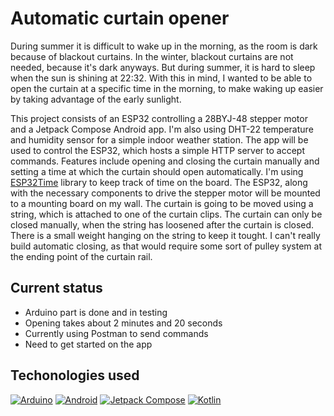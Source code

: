 # Automatic curtain opener

During summer it is difficult to wake up in the morning, as the room is dark because of blackout curtains. In the winter, blackout curtains are not needed, because it's dark anyways. But during summer, it is hard to sleep when the sun is shining at 22:32. With this in mind, I wanted to be able to open the curtain at a specific time in the morning, to make waking up easier by taking advantage of the early sunlight.

This project consists of an ESP32 controlling a 28BYJ-48 stepper motor and a Jetpack Compose Android app. I'm also using DHT-22 temperature and humidity sensor for a simple indoor weather station. The app will be used to control the ESP32, which hosts a simple HTTP server to accept commands. Features include opening and closing the curtain manually and setting a time at which the curtain should open automatically. I'm using [ESP32Time](https://github.com/fbiego/ESP32Time) library to keep track of time on the board. The ESP32, along with the necessary components to drive the stepper motor will be mounted to a mounting board on my wall. The curtain is going to be moved using a string, which is attached to one of the curtain clips. The curtain can only be closed manually, when the string has loosened after the curtain is closed. There is a small weight hanging on the string to keep it tought. I can't really build automatic closing, as that would require some sort of pulley system at the ending point of the curtain rail.

## Current status
- Arduino part is done and in testing
- Opening takes about 2 minutes and 20 seconds
- Currently using Postman to send commands
- Need to get started on the app

## Techonologies used

[![Arduino](https://img.shields.io/badge/Arduino-00979D?style=for-the-badge&logo=arduino&logoColor=white)](https://www.arduino.cc/)
[![Android](https://img.shields.io/badge/Android-3DDC84?style=for-the-badge&logo=android&logoColor=white)](https://developer.android.com/)
[![Jetpack Compose](https://img.shields.io/badge/Jetpack%20Compose-4285F4?style=for-the-badge&logo=android&logoColor=white)](https://developer.android.com/jetpack/compose)
[![Kotlin](https://img.shields.io/badge/Kotlin-0095D5?style=for-the-badge&logo=kotlin&logoColor=white)](https://kotlinlang.org/)
